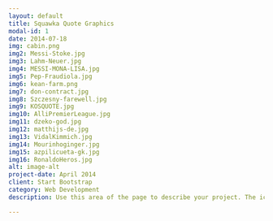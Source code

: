 ```yaml
---
layout: default
title: Squawka Quote Graphics
modal-id: 1
date: 2014-07-18
img: cabin.png
img2: Messi-Stoke.jpg
img3: Lahm-Neuer.jpg
img4: MESSI-MONA-LISA.jpg
img5: Pep-Fraudiola.jpg
img6: kean-farm.png
img7: don-contract.jpg
img8: Szczesny-farewell.jpg
img9: KOSQUOTE.jpg
img10: AlliPremierLeague.jpg
img11: dzeko-god.jpg
img12: matthijs-de.jpg
img13: VidalKimmich.jpg
img14: Mourinhoginger.jpg
img15: azpilicueta-gk.jpg
img16: RonaldoHeros.jpg
alt: image-alt
project-date: April 2014
client: Start Bootstrap
category: Web Development
description: Use this area of the page to describe your project. The icon above is part of a free icon set by <a href="https://sellfy.com/p/8Q9P/jV3VZ/">Flat Icons</a>. On their website, you can download their free set with 16 icons, or you can purchase the entire set with 146 icons for only $12!

---
```

